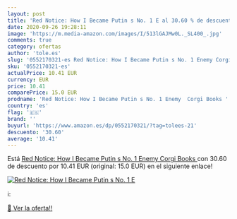 ```yaml
---
layout: post
title: 'Red Notice: How I Became Putin s No. 1 E al 30.60 % de descuento'
date: 2020-09-26 19:28:11
image: 'https://m.media-amazon.com/images/I/513lGAJMw0L._SL400_.jpg'
comments: true
category: ofertas
author: 'tole.es'
slug: '0552170321-es Red Notice: How I Became Putin s No. 1 Enemy Corgi Books'
sku: '0552170321-es'
actualPrice: 10.41 EUR
currency: EUR
price: 10.41
comparePrice: 15.0 EUR
prodname: 'Red Notice: How I Became Putin s No. 1 Enemy  Corgi Books '
country: 'es'
flag: '🇪🇸'
brand: ''
buyurl: 'https://www.amazon.es/dp/0552170321/?tag=tolees-21'
descuento: '30.60'
average: '10.41'
---
```


Está [Red Notice: How I Became Putin s No. 1 Enemy  Corgi Books ](https://www.amazon.es/dp/0552170321/?tag=tolees-21) con 30.60 de descuento por 10.41 EUR (original: 15.0 EUR) en el siguiente enlace!

[![Red Notice: How I Became Putin s No. 1 E](https://m.media-amazon.com/images/I/513lGAJMw0L._SL400_.jpg)](https://www.amazon.es/dp/0552170321/?tag=tolees-21)

ℹ️:


[🛒 Ver la oferta!!](https://www.amazon.es/dp/0552170321/?tag=tolees-21)
